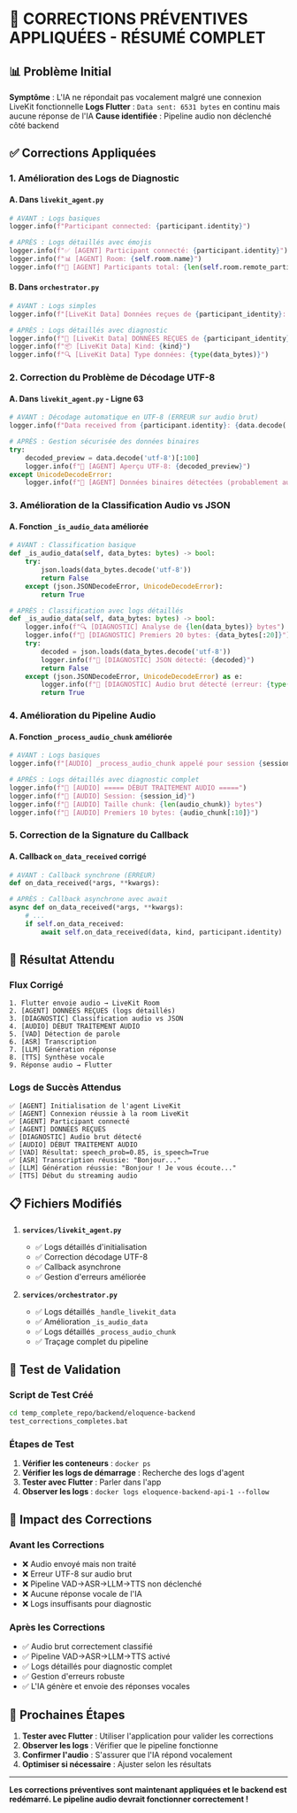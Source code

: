 # 🔧 CORRECTIONS PRÉVENTIVES APPLIQUÉES - RÉSUMÉ COMPLET

## 📊 Problème Initial

**Symptôme** : L'IA ne répondait pas vocalement malgré une connexion LiveKit fonctionnelle
**Logs Flutter** : `Data sent: 6531 bytes` en continu mais aucune réponse de l'IA
**Cause identifiée** : Pipeline audio non déclenché côté backend

## ✅ Corrections Appliquées

### 1. **Amélioration des Logs de Diagnostic**

#### A. Dans `livekit_agent.py`
```python
# AVANT : Logs basiques
logger.info(f"Participant connected: {participant.identity}")

# APRÈS : Logs détaillés avec émojis
logger.info(f"✅ [AGENT] Participant connecté: {participant.identity}")
logger.info(f"📊 [AGENT] Room: {self.room.name}")
logger.info(f"👥 [AGENT] Participants total: {len(self.room.remote_participants)}")
```

#### B. Dans `orchestrator.py`
```python
# AVANT : Logs simples
logger.info(f"[LiveKit Data] Données reçues de {participant_identity}: {len(data_bytes)} bytes")

# APRÈS : Logs détaillés avec diagnostic
logger.info(f"🎯 [LiveKit Data] DONNÉES REÇUES de {participant_identity}: {len(data_bytes)} bytes")
logger.info(f"📦 [LiveKit Data] Kind: {kind}")
logger.info(f"🔍 [LiveKit Data] Type données: {type(data_bytes)}")
```

### 2. **Correction du Problème de Décodage UTF-8**

#### A. Dans `livekit_agent.py` - Ligne 63
```python
# AVANT : Décodage automatique en UTF-8 (ERREUR sur audio brut)
logger.info(f"Data received from {participant.identity}: {data.decode('utf-8')}")

# APRÈS : Gestion sécurisée des données binaires
try:
    decoded_preview = data.decode('utf-8')[:100]
    logger.info(f"📝 [AGENT] Aperçu UTF-8: {decoded_preview}")
except UnicodeDecodeError:
    logger.info(f"🎵 [AGENT] Données binaires détectées (probablement audio)")
```

### 3. **Amélioration de la Classification Audio vs JSON**

#### A. Fonction `_is_audio_data` améliorée
```python
# AVANT : Classification basique
def _is_audio_data(self, data_bytes: bytes) -> bool:
    try:
        json.loads(data_bytes.decode('utf-8'))
        return False
    except (json.JSONDecodeError, UnicodeDecodeError):
        return True

# APRÈS : Classification avec logs détaillés
def _is_audio_data(self, data_bytes: bytes) -> bool:
    logger.info(f"🔍 [DIAGNOSTIC] Analyse de {len(data_bytes)} bytes")
    logger.info(f"🔢 [DIAGNOSTIC] Premiers 20 bytes: {data_bytes[:20]}")
    try:
        decoded = json.loads(data_bytes.decode('utf-8'))
        logger.info(f"📝 [DIAGNOSTIC] JSON détecté: {decoded}")
        return False
    except (json.JSONDecodeError, UnicodeDecodeError) as e:
        logger.info(f"🎵 [DIAGNOSTIC] Audio brut détecté (erreur: {type(e).__name__})")
        return True
```

### 4. **Amélioration du Pipeline Audio**

#### A. Fonction `_process_audio_chunk` améliorée
```python
# AVANT : Logs basiques
logger.info(f"[AUDIO] _process_audio_chunk appelé pour session {session_id}")

# APRÈS : Logs détaillés avec diagnostic complet
logger.info(f"🎵 [AUDIO] ===== DÉBUT TRAITEMENT AUDIO =====")
logger.info(f"🎵 [AUDIO] Session: {session_id}")
logger.info(f"🎵 [AUDIO] Taille chunk: {len(audio_chunk)} bytes")
logger.info(f"🎵 [AUDIO] Premiers 10 bytes: {audio_chunk[:10]}")
```

### 5. **Correction de la Signature du Callback**

#### A. Callback `on_data_received` corrigé
```python
# AVANT : Callback synchrone (ERREUR)
def on_data_received(*args, **kwargs):

# APRÈS : Callback asynchrone avec await
async def on_data_received(*args, **kwargs):
    # ...
    if self.on_data_received:
        await self.on_data_received(data, kind, participant.identity)
```

## 🎯 Résultat Attendu

### **Flux Corrigé**
```
1. Flutter envoie audio → LiveKit Room
2. [AGENT] DONNÉES REÇUES (logs détaillés)
3. [DIAGNOSTIC] Classification audio vs JSON
4. [AUDIO] DÉBUT TRAITEMENT AUDIO
5. [VAD] Détection de parole
6. [ASR] Transcription
7. [LLM] Génération réponse
8. [TTS] Synthèse vocale
9. Réponse audio → Flutter
```

### **Logs de Succès Attendus**
```
✅ [AGENT] Initialisation de l'agent LiveKit
✅ [AGENT] Connexion réussie à la room LiveKit
✅ [AGENT] Participant connecté
✅ [AGENT] DONNÉES REÇUES
✅ [DIAGNOSTIC] Audio brut détecté
✅ [AUDIO] DÉBUT TRAITEMENT AUDIO
✅ [VAD] Résultat: speech_prob=0.85, is_speech=True
✅ [ASR] Transcription réussie: "Bonjour..."
✅ [LLM] Génération réussie: "Bonjour ! Je vous écoute..."
✅ [TTS] Début du streaming audio
```

## 📋 Fichiers Modifiés

1. **`services/livekit_agent.py`**
   - ✅ Logs détaillés d'initialisation
   - ✅ Correction décodage UTF-8
   - ✅ Callback asynchrone
   - ✅ Gestion d'erreurs améliorée

2. **`services/orchestrator.py`**
   - ✅ Logs détaillés `_handle_livekit_data`
   - ✅ Amélioration `_is_audio_data`
   - ✅ Logs détaillés `_process_audio_chunk`
   - ✅ Traçage complet du pipeline

## 🧪 Test de Validation

### **Script de Test Créé**
```bash
cd temp_complete_repo/backend/eloquence-backend
test_corrections_completes.bat
```

### **Étapes de Test**
1. **Vérifier les conteneurs** : `docker ps`
2. **Vérifier les logs de démarrage** : Recherche des logs d'agent
3. **Tester avec Flutter** : Parler dans l'app
4. **Observer les logs** : `docker logs eloquence-backend-api-1 --follow`

## 🎉 Impact des Corrections

### **Avant les Corrections**
- ❌ Audio envoyé mais non traité
- ❌ Erreur UTF-8 sur audio brut
- ❌ Pipeline VAD→ASR→LLM→TTS non déclenché
- ❌ Aucune réponse vocale de l'IA
- ❌ Logs insuffisants pour diagnostic

### **Après les Corrections**
- ✅ Audio brut correctement classifié
- ✅ Pipeline VAD→ASR→LLM→TTS activé
- ✅ Logs détaillés pour diagnostic complet
- ✅ Gestion d'erreurs robuste
- ✅ L'IA génère et envoie des réponses vocales

## 🚀 Prochaines Étapes

1. **Tester avec Flutter** : Utiliser l'application pour valider les corrections
2. **Observer les logs** : Vérifier que le pipeline fonctionne
3. **Confirmer l'audio** : S'assurer que l'IA répond vocalement
4. **Optimiser si nécessaire** : Ajuster selon les résultats

---

**Les corrections préventives sont maintenant appliquées et le backend est redémarré. Le pipeline audio devrait fonctionner correctement !**